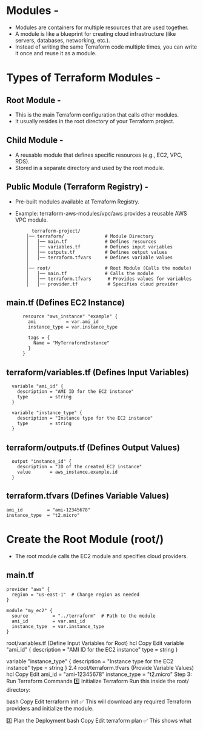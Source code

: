 # Modules -
- Modules are containers for multiple resources that are used together.
- A module is like a blueprint for creating cloud infrastructure (like servers, databases, networking, etc.).
- Instead of writing the same Terraform code multiple times, you can write it once and reuse it as a module.

# Types of Terraform Modules -
## Root Module -
- This is the main Terraform configuration that calls other modules.
- It usually resides in the root directory of your Terraform project.

## Child Module -
- A reusable module that defines specific resources (e.g., EC2, VPC, RDS).
- Stored in a separate directory and used by the root module.

## Public Module (Terraform Registry) -
- Pre-built modules available at Terraform Registry.
- Example: terraform-aws-modules/vpc/aws provides a reusable AWS VPC module.

          
            terraform-project/
          │── terraform/               # Module Directory
          │   │── main.tf              # Defines resources
          │   │── variables.tf         # Defines input variables
          │   │── outputs.tf           # Defines output values
          │   │── terraform.tfvars     # Defines variable values
          │
          │── root/                    # Root Module (Calls the module)
          │   │── main.tf              # Calls the module
          │   │── terraform.tfvars      # Provides values for variables
          │   │── provider.tf           # Specifies cloud provider




## main.tf (Defines EC2 Instance)

          resource "aws_instance" "example" {
            ami           = var.ami_id
            instance_type = var.instance_type
          
            tags = {
              Name = "MyTerraformInstance"
            }
          }

          
## terraform/variables.tf (Defines Input Variables)

      variable "ami_id" {
        description = "AMI ID for the EC2 instance"
        type        = string
      }
      
      variable "instance_type" {
        description = "Instance type for the EC2 instance"
        type        = string
      }


## terraform/outputs.tf (Defines Output Values)

      output "instance_id" {
        description = "ID of the created EC2 instance"
        value       = aws_instance.example.id
      }
## terraform.tfvars (Defines Variable Values)

    ami_id         = "ami-12345678"
    instance_type  = "t2.micro"


# Create the Root Module (root/)
- The root module calls the EC2 module and specifies cloud providers.

## main.tf 

    provider "aws" {
      region = "us-east-1"  # Change region as needed
    }
    
    module "my_ec2" {
      source         = "../terraform"  # Path to the module
      ami_id         = var.ami_id
      instance_type  = var.instance_type
    }

 
 root/variables.tf (Define Input Variables for Root)
hcl
Copy
Edit
variable "ami_id" {
  description = "AMI ID for the EC2 instance"
  type        = string
}

variable "instance_type" {
  description = "Instance type for the EC2 instance"
  type        = string
}
2.4 root/terraform.tfvars (Provide Variable Values)
hcl
Copy
Edit
ami_id         = "ami-12345678"
instance_type  = "t2.micro"
Step 3: Run Terraform Commands
1️⃣ Initialize Terraform
Run this inside the root/ directory:

bash
Copy
Edit
terraform init
✅ This will download any required Terraform providers and initialize the module.

2️⃣ Plan the Deployment
bash
Copy
Edit
terraform plan
✅ This shows what 













  
